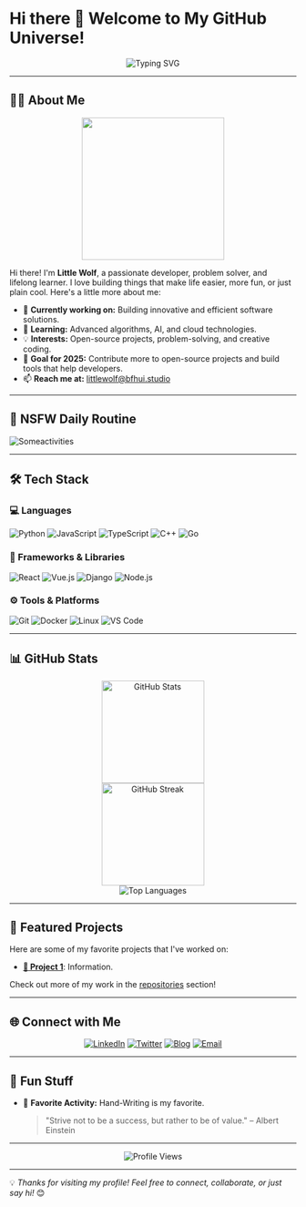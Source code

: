 # Hi there 👋 Welcome to My GitHub Universe!  

<p align="center">
  <img src="https://readme-typing-svg.herokuapp.com?font=Fira+Code&size=24&pause=1000&color=F75C7E&center=true&vCenter=true&width=435&lines=Hello%2C+World!+🌍;Welcome+to+my+GitHub+profile!;I+love+coding+%26+creating+cool+stuff!+🚀" alt="Typing SVG" />
</p>

---

## 👨‍💻 About Me  
<center>
<img src="https://avatars.githubusercontent.com/u/102739430?v=4" alt="" size="250" height="250" width="250" data-view-component="true" class="avatar circle">
</center>

Hi there! I'm **Little Wolf**, a passionate developer, problem solver, and lifelong learner. I love building things that make life easier, more fun, or just plain cool. Here's a little more about me:

- 🔭 **Currently working on:** Building innovative and efficient software solutions.  
- 🌱 **Learning:** Advanced algorithms, AI, and cloud technologies.  
- 💡 **Interests:** Open-source projects, problem-solving, and creative coding.  
- 🎯 **Goal for 2025:** Contribute more to open-source projects and build tools that help developers.  
- 📫 **Reach me at:** [littlewolf@bfhui.studio](mailto:littlewolf@bfhui.studio)  

---

## 🦶 NSFW Daily Routine

![Someactivities](https://raw.staticdn.net/BFHUI-Studio/BFHUI-Studio/refs/heads/main/grid-0002_compressed%20(1)_compressed.png)

---

## 🛠️ Tech Stack  

### 💻 Languages  
![Python](https://img.shields.io/badge/Python-3776AB?style=for-the-badge&logo=python&logoColor=white)
![JavaScript](https://img.shields.io/badge/JavaScript-F7DF1E?style=for-the-badge&logo=javascript&logoColor=black)
![TypeScript](https://img.shields.io/badge/TypeScript-3178C6?style=for-the-badge&logo=typescript&logoColor=white)
![C++](https://img.shields.io/badge/C++-00599C?style=for-the-badge&logo=cplusplus&logoColor=white)
![Go](https://img.shields.io/badge/Go-00ADD8?style=for-the-badge&logo=go&logoColor=white)

### 🧰 Frameworks & Libraries  
![React](https://img.shields.io/badge/React-20232A?style=for-the-badge&logo=react&logoColor=61DAFB)
![Vue.js](https://img.shields.io/badge/Vue.js-35495E?style=for-the-badge&logo=vuedotjs&logoColor=4FC08D)
![Django](https://img.shields.io/badge/Django-092E20?style=for-the-badge&logo=django&logoColor=white)
![Node.js](https://img.shields.io/badge/Node.js-43853D?style=for-the-badge&logo=nodedotjs&logoColor=white)

### ⚙️ Tools & Platforms  
![Git](https://img.shields.io/badge/Git-F05032?style=for-the-badge&logo=git&logoColor=white)
![Docker](https://img.shields.io/badge/Docker-2496ED?style=for-the-badge&logo=docker&logoColor=white)
![Linux](https://img.shields.io/badge/Linux-FCC624?style=for-the-badge&logo=linux&logoColor=black)
![VS Code](https://img.shields.io/badge/VS%20Code-0078D4?style=for-the-badge&logo=visualstudiocode&logoColor=white)

---

## 📊 GitHub Stats  

<p align="center">
  <img height="180em" src="https://github-readme-stats.vercel.app/api?username=BFHUI-studio&show_icons=true&theme=radical&hide_border=true" alt="GitHub Stats" /><br />
  <img height="180em" src="https://github-readme-streak-stats.herokuapp.com/?user=BFHUI-studio&theme=radical&hide_border=true" alt="GitHub Streak" /><br />
  <img src="https://github-readme-stats.vercel.app/api/top-langs/?username=BFHUI-studio&layout=compact&theme=radical&hide_border=true" alt="Top Languages" /><br />
</p>

---

## 🚀 Featured Projects  

Here are some of my favorite projects that I've worked on:

- [**🚀 Project 1**](https://github.com/BFHUI-studio/BFHUI-Studio): Information.  

Check out more of my work in the [repositories](https://github.com/BFHUI-studio?tab=repositories) section!  

---

## 🌐 Connect with Me  

<p align="center">
  <a href="https://linkedin.com/in/你的LinkedIn用户名"><img src="https://img.shields.io/badge/LinkedIn-0A66C2?style=for-the-badge&logo=linkedin&logoColor=white" alt="LinkedIn" /></a>
  <a href="https://twitter.com/你的Twitter用户名"><img src="https://img.shields.io/badge/Twitter-1DA1F2?style=for-the-badge&logo=twitter&logoColor=white" alt="Twitter" /></a>
  <a href="https://你的个人博客链接"><img src="https://img.shields.io/badge/Blog-FF5722?style=for-the-badge&logo=medium&logoColor=white" alt="Blog" /></a>
  <a href="mailto:littlewolf@bfhui.studio"><img src="https://img.shields.io/badge/Email-D14836?style=for-the-badge&logo=gmail&logoColor=white" alt="Email" /></a>
</p>

---

## 🎨 Fun Stuff  

- 🎵 **Favorite Activity:** Hand-Writing is my favorite.
  > "Strive not to be a success, but rather to be of value." – Albert Einstein  

---

<p align="center">
  <img src="https://komarev.com/ghpvc/?username=BFHUI-studio&style=for-the-badge&color=blueviolet" alt="Profile Views" />
</p>

---

💡 *Thanks for visiting my profile! Feel free to connect, collaborate, or just say hi!* 😊
